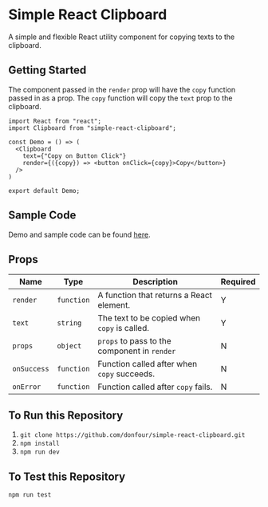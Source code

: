 # Simple React Clipboard

A simple and flexible React utility component for copying texts to the clipboard.

## Getting Started

The component passed in the `render` prop will have the `copy` function passed in as a prop.
The `copy` function will copy the `text` prop to the clipboard.

```
import React from "react";
import Clipboard from "simple-react-clipboard";

const Demo = () => (
  <Clipboard
    text={"Copy on Button Click"}
    render={({copy}) => <button onClick={copy}>Copy</button>}
  />
)

export default Demo;
```

## Sample Code

Demo and sample code can be found [here](http://donfour.github.io/simple-react-clipboard).

## Props

Name | Type | Description | Required
--- | --- | --- | ---
`render` | `function` | A function that returns a React element. | Y
`text` | `string` | The text to be copied when `copy` is called. | Y
`props` | `object` | `props` to pass to the component in `render` | N
`onSuccess` | `function` | Function called after when `copy` succeeds. | N
`onError` | `function` | Function called after `copy` fails. | N

## To Run this Repository

1. `git clone https://github.com/donfour/simple-react-clipboard.git`
3. `npm install`
4. `npm run dev`

## To Test this Repository

```
npm run test
```
